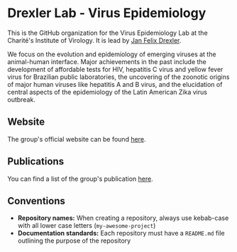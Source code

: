 # Drexler Lab - Virus Epidemiology 

This is the GitHub organization for the Virus Epidemiology Lab at the Charité's Institute of Virology. It is lead by [Jan Felix Drexler]([https://virologie-ccm.charite.de/metas/person/person/address_detail/prof_dr_jan_felix_drexler/]). 

We focus on the evolution and epidemiology of emerging viruses at the animal-human interface. Major achievements in the past include the development of affordable tests for HIV, hepatitis C virus and yellow fever virus for Brazilian public laboratories, the uncovering of the zoonotic origins of major human viruses like hepatitis A and B virus, and the elucidation of central aspects of the epidemiology of the Latin American Zika virus outbreak.

## Website

The group's official website can be found [here](https://virologie-ccm.charite.de/en/research/ag_drexler/).

## Publications

You can find a list of the group's publication [here](https://forschungsdatenbank.charite.de/experts/single/publications.xhtml?id=88ce89b5a64949af99d91a62759747a3&lang=en).

## Conventions

* **Repository names:** When creating a repository, always use kebab-case with all lower case letters (`my-awesome-project`)
* **Documentation standards:** Each repository must have a `README.md` file outlining the purpose of the repository
